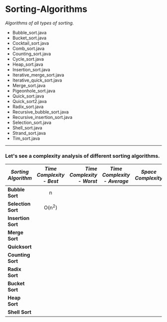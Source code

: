 # Sorting-Algorithms

*Algorithms of all types of sorting.*

* Bubble_sort.java
* Bucket_sort.java
* Cocktail_sort.java
* Comb_sort.java
* Counting_sort.java
* Cycle_sort.java
* Heap_sort.java
* Insertion_sort.java
* Iterative_merge_sort.java
* Iterative_quick_sort.java
* Merge_sort.java
* Pigeonhole_sort.java
* Quick_sort.java
* Quick_sort2.java
* Radix_sort.java
* Recursive_bubble_sort.java
* Recursive_insertion_sort.java
* Selection_sort.java
* Shell_sort.java
* Strand_sort.java
* Tim_sort.java

---

### Let's see a complexity analysis of different sorting algorithms.


| *Sorting Algorithm* |*Time Complexity - Best* |*Time Complexity - Worst* |*Time Complexity - Average* |*Space Complexity* |
| -------------       |:-------------:        | -----:                 | -------------            |:-------------:  |
| **Bubble Sort**     |   n     |                 |       | | |
| **Selection Sort**  |    O(n<sup>2</sup>)   |                 |       | | |
| **Insertion Sort**  |        |                 |       | | |
| **Merge Sort**      |        |                 |       | | |
| **Quicksort**       |        |                 |       | | |
| **Counting Sort**   |        |                 |       | | |
| **Radix Sort**      |        |                 |       | | |
| **Bucket Sort**     |        |                 |       | | |
| **Heap Sort**       |        |                 |       | | |
| **Shell Sort**      |        |                 |       | | |
